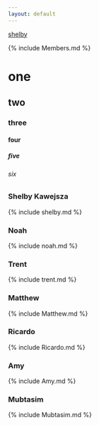 ```yaml
---
layout: default
---
```

[shelby](https://sakawejsza.github.io/G5-Project2/_includes)

{% include Members.md %}

# one
## two
### three
#### four
##### five
###### six




### Shelby Kawejsza
{% include shelby.md %}
<br>

### Noah
{% include noah.md %}
<br>

### Trent
{% include trent.md %}
<br>

### Matthew
{% include Matthew.md %}
<br>

### Ricardo
{% include Ricardo.md %}
<br>

### Amy
{% include Amy.md %}
<br>

### Mubtasim
{% include Mubtasim.md %}

